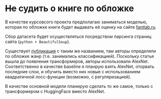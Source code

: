 # ~~Не~~ судить о книге по обложке

В качестве курсовсого проекта предполагаю заниматься моделью, которая по обложке книги будет выдавать её оценку на сайте [fantlab.ru](https://fantlab.ru/).

Сбор датасета будет осуществляться посредством парсинга страниц сайта (`python + BeautifulSoup`).

Существует [публикация](https://arxiv.org/abs/1610.09204) с таким же названием, там авторы определяли по обложке жанр (т.е. занимались классификацией). Поскольку статья вышла до появления трансформеров, авторы использовали AlexNet. Соответственно в качестве baseline я планрую взять AlexNet, оторвать последние слои, и обучить вместо них новые с использованием квадратичной лосс-функции (возможно, с регуляризацией).

В качестве основной модели планирую сделать то же самое, только с трансформером c HuggingFace вместо AlexNet.
